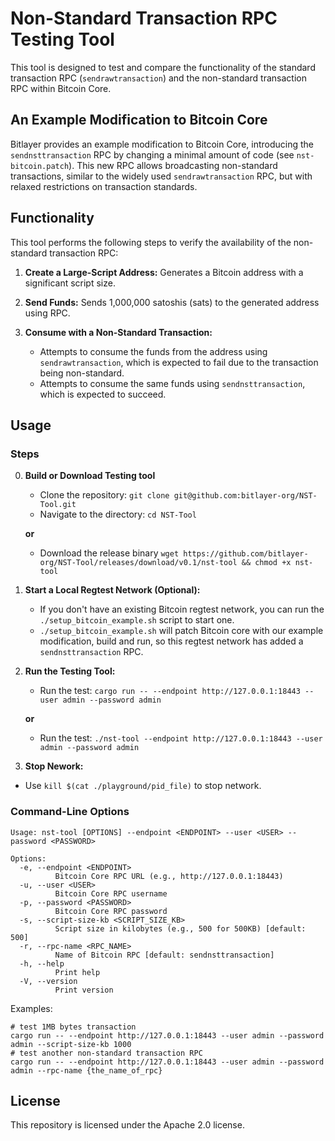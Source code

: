 # Non-Standard Transaction RPC Testing Tool

This tool is designed to test and compare the functionality of the standard transaction RPC (`sendrawtransaction`) and the non-standard transaction RPC within Bitcoin Core.

## An Example Modification to Bitcoin Core

Bitlayer provides an example modification to Bitcoin Core, introducing the `sendnsttransaction` RPC by changing a minimal amount of code (see `nst-bitcoin.patch`). This new RPC allows broadcasting non-standard transactions, similar to the widely used `sendrawtransaction` RPC, but with relaxed restrictions on transaction standards.

## Functionality

This tool performs the following steps to verify the availability of the non-standard transaction RPC:

1.  **Create a Large-Script Address:** Generates a Bitcoin address with a significant script size.
2.  **Send Funds:** Sends 1,000,000 satoshis (sats) to the generated address using RPC.
3.  **Consume with a Non-Standard Transaction:**

    - Attempts to consume the funds from the address using `sendrawtransaction`, which is expected to fail due to the transaction being non-standard.
    - Attempts to consume the same funds using `sendnsttransaction`, which is expected to succeed.

## Usage

### Steps

0. **Build or Download Testing tool**

   - Clone the repository: `git clone git@github.com:bitlayer-org/NST-Tool.git`
   - Navigate to the directory: `cd NST-Tool`

   **or**

   - Download the release binary `wget https://github.com/bitlayer-org/NST-Tool/releases/download/v0.1/nst-tool && chmod +x nst-tool`

1. **Start a Local Regtest Network (Optional):**

   - If you don't have an existing Bitcoin regtest network, you can run the `./setup_bitcoin_example.sh` script to start one.
   - `./setup_bitcoin_example.sh` will patch Bitcoin core with our example modification, build and run, so this regtest network has added a `sendnsttransaction` RPC.

2. **Run the Testing Tool:**

   - Run the test: `cargo run -- --endpoint http://127.0.0.1:18443 --user admin --password admin`

   **or**

   - Run the test: `./nst-tool --endpoint http://127.0.0.1:18443 --user admin --password admin`

3. **Stop Nework:**

- Use `kill $(cat ./playground/pid_file)` to stop network.

### Command-Line Options

```
Usage: nst-tool [OPTIONS] --endpoint <ENDPOINT> --user <USER> --password <PASSWORD>

Options:
  -e, --endpoint <ENDPOINT>
          Bitcoin Core RPC URL (e.g., http://127.0.0.1:18443)
  -u, --user <USER>
          Bitcoin Core RPC username
  -p, --password <PASSWORD>
          Bitcoin Core RPC password
  -s, --script-size-kb <SCRIPT_SIZE_KB>
          Script size in kilobytes (e.g., 500 for 500KB) [default: 500]
  -r, --rpc-name <RPC_NAME>
          Name of Bitcoin RPC [default: sendnsttransaction]
  -h, --help
          Print help
  -V, --version
          Print version
```

Examples:

```
# test 1MB bytes transaction
cargo run -- --endpoint http://127.0.0.1:18443 --user admin --password admin --script-size-kb 1000
# test another non-standard transaction RPC
cargo run -- --endpoint http://127.0.0.1:18443 --user admin --password admin --rpc-name {the_name_of_rpc}
```

## License

This repository is licensed under the Apache 2.0 license.
